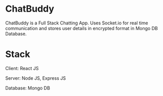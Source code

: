 # ChatBuddy

ChatBuddy is a Full Stack Chatting App. Uses Socket.io for real time communication and stores user details in encrypted format in Mongo DB Database.

# Stack

Client: React JS

Server: Node JS, Express JS

Database: Mongo DB
